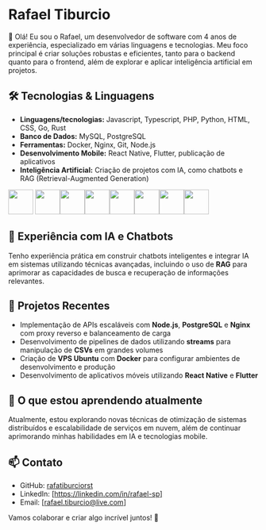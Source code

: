 # Rafael Tiburcio

👋 Olá! Eu sou o Rafael, um desenvolvedor de software com 4 anos de experiência, especializado em várias linguagens e tecnologias. Meu foco principal é criar soluções robustas e eficientes, tanto para o backend quanto para o frontend, além de explorar e aplicar inteligência artificial em projetos.

## 🛠️ Tecnologias & Linguagens

- **Linguagens/tecnologias:** Javascript, Typescript, PHP, Python, HTML, CSS, Go, Rust
- **Banco de Dados:** MySQL, PostgreSQL
- **Ferramentas:** Docker, Nginx, Git, Node.js
- **Desenvolvimento Mobile:** React Native, Flutter, publicação de aplicativos
- **Inteligência Artificial:** Criação de projetos com IA, como chatbots e RAG (Retrieval-Augmented Generation)

<img height="50" width="50" src="https://cdn.jsdelivr.net/gh/devicons/devicon/icons/javascript/javascript-original.svg" /> <img height="50" width="50" src="https://cdn.jsdelivr.net/gh/devicons/devicon/icons/typescript/typescript-original.svg" /><img height="50" width="50" src="https://cdn.jsdelivr.net/gh/devicons/devicon/icons/python/python-original.svg" /><img height="50" width="50" src="https://cdn.jsdelivr.net/gh/devicons/devicon/icons/php/php-original.svg" /><img height="50" width="50" src="https://cdn.jsdelivr.net/gh/devicons/devicon/icons/html5/html5-original.svg" /><img height="50" width="50" src="https://cdn.jsdelivr.net/gh/devicons/devicon/icons/css3/css3-original.svg" /><img height="50" width="50" src="https://upload.wikimedia.org/wikipedia/commons/thumb/0/05/Go_Logo_Blue.svg/1200px-Go_Logo_Blue.svg.png" /><img height="50" width="50" src="https://e7.pngegg.com/pngimages/856/814/png-clipart-rust-system-programming-language-computer-programming-rusted-miscellaneous-computer-programming-thumbnail.png" />

## 🔧 Experiência com IA e Chatbots
Tenho experiência prática em construir chatbots inteligentes e integrar IA em sistemas utilizando técnicas avançadas, incluindo o uso de **RAG** para aprimorar as capacidades de busca e recuperação de informações relevantes.

## 🚀 Projetos Recentes
- Implementação de APIs escaláveis com **Node.js**, **PostgreSQL** e **Nginx** com proxy reverso e balanceamento de carga
- Desenvolvimento de pipelines de dados utilizando **streams** para manipulação de **CSVs** em grandes volumes
- Criação de **VPS Ubuntu** com **Docker** para configurar ambientes de desenvolvimento e produção
- Desenvolvimento de aplicativos móveis utilizando **React Native** e **Flutter**

## 🌱 O que estou aprendendo atualmente
Atualmente, estou explorando novas técnicas de otimização de sistemas distribuídos e escalabilidade de serviços em nuvem, além de continuar aprimorando minhas habilidades em IA e tecnologias mobile.


## 📫 Contato
- GitHub: [rafatiburciorst](https://github.com/rafatiburciorst)
- LinkedIn: [https://linkedin.com/in/rafael-sp]
- Email: [rafael.tiburcio@live.com]

Vamos colaborar e criar algo incrível juntos! 🚀
